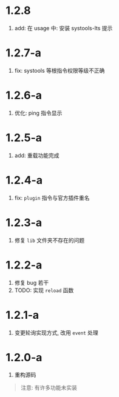 # 1.2.8
1. add: 在 usage 中: 安装 systools-lts 提示

# 1.2.7-a
1. fix: systools 等根指令权限等级不正确

# 1.2.6-a
1. 优化: ping 指令显示

# 1.2.5-a
1. add: 重载功能完成

# 1.2.4-a
1. fix: `plugin` 指令与官方插件重名

# 1.2.3-a
1. 修复 `lib` 文件夹不存在的问题

# 1.2.2-a
1. 修复 bug 若干
2. TODO: 实现 `reload` 函数

# 1.2.1-a
1. 变更轮询实现方式, 改用 `event` 处理

# 1.2.0-a
1. 重构源码
> 注意: 有许多功能未实装
